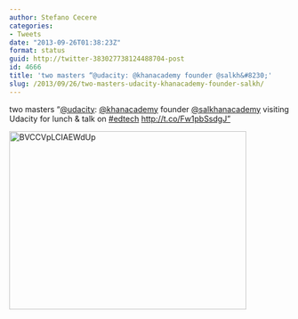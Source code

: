 ```yaml
---
author: Stefano Cecere
categories:
- Tweets
date: "2013-09-26T01:38:23Z"
format: status
guid: http://twitter-383027738124488704-post
id: 4666
title: 'two masters “@udacity: @khanacademy founder @salkh&#8230;'
slug: /2013/09/26/two-masters-udacity-khanacademy-founder-salkh/
---
```


two masters “[@udacity](http://twitter.com/udacity): [@khanacademy](http://twitter.com/khanacademy) founder [@salkhanacademy](http://twitter.com/salkhanacademy) visiting Udacity for lunch & talk on [#edtech](http://twitter.com/search?q=%23edtech) http://t.co/Fw1pbSsdgJ”

<img width="426" height="320" src="http://stefanocecere.com/wp-content/uploads/sites/3/2013/09/BVCCVpLCIAEWdUp-426x320.jpg" class="attachment-medium" alt="BVCCVpLCIAEWdUp" />